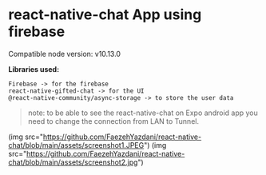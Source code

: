 # react-native-chat App using firebase

Compatible node version:  v10.13.0

**Libraries used:**
```
Firebase -> for the firebase
react-native-gifted-chat -> for the UI
@react-native-community/async-storage -> to store the user data

```


> note: to be able to see the react-native-chat on Expo android app you need to change the connection from LAN to Tunnel.

(img src="https://github.com/FaezehYazdani/react-native-chat/blob/main/assets/screenshot1.JPEG")
(img src="https://github.com/FaezehYazdani/react-native-chat/blob/main/assets/screenshot2.jpg")




